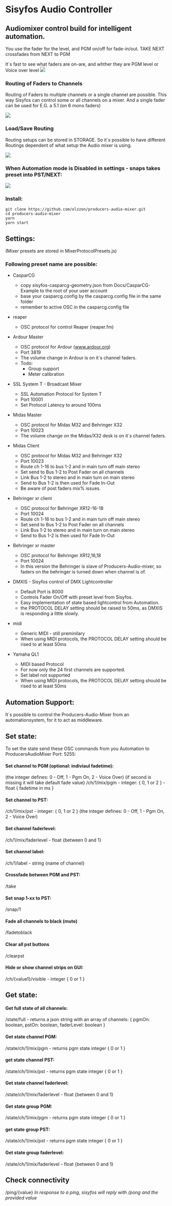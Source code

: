 # Sisyfos Audio Controller

## Audiomixer control build for intelligent automation.

You use the fader for the level, and PGM on/off for fade-in/out.
TAKE NEXT crossfades from NEXT to PGM

It´s fast to see what faders are on-are, and whther they are PGM level or Voice over level
<img src="Docs/pix/ProducersAudioMixerNext.png">

### Routing of Faders to Channels
Routing of Faders to multiple channels or a single channel are possible. This way Sisyfos can control some or all channels on a mixer. And a single fader can be used for E.G. a 5.1 (on 6 mono faders)

<img src="Docs/pix/ProducersAudioMixerRouting.png">

### Load/Save Routing
Routing setups can be stored in STORAGE. So it´s possible to have different Routings dependent of what setup the Audio mixer is using.

<img src="Docs/pix/ProducersAudioMixerStorage.png">



### When Automation mode is Disabled in settings - snaps takes preset into PST/NEXT:


<img src="Docs/pix/ProducersAudioMixerSnaps.png">



### Install:
```
git clone https://github.com/olzzon/producers-audio-mixer.git
cd producers-audio-mixer
yarn
yarn start
```

## Settings:
(Mixer presets are stored in MixerProtocolPresets.js)
### Following preset name are possible:
* CasparCG
  * copy sisyfos-casparcg-geometry.json from Docs/CasparCG-Example to the root of your user account
  * base your casparcg.config by the casparcg.config file in the same folder
  * remember to active OSC in the casparcg.config file

* reaper
  * OSC protocol for control Reaper (reaper.fm)
* Ardour Master
  * OSC protocol for Ardour (www.ardour.org)
  * Port 3819
  * The volume change in Ardour is on it´s channel faders.
  * Todo:
    * Group support
    * Meter calibration
* SSL System T - Broadcast Mixer
  * SSL Automation Protocol for System T
  * Port 10001
  * Set Protocol Latency to around 100ms
* Midas Master
  * OSC protocol for Midas M32 and Behringer X32
  * Port 10023
  * The volume change on the Midas/X32 desk is on it´s channel faders.
* Midas Client
  * OSC protocol for Midas M32 and Behringer X32
  * Port 10023
  * Route ch 1-16 to bus 1-2 and in main turn off main stereo
  * Set send to Bus 1-2 to Post Fader on all channels
  * Link Bus 1-2 to stereo and in main turn on main stereo
  * Send to Bus 1-2 is then used for Fade In-Out
  * Be aware of post faders mix% issues.
* Behringer xr client
  * OSC protocol for Behringer XR12-16-18
  * Port 10024
  * Route ch 1-16 to bus 1-2 and in main turn off main stereo
  * Set send to Bus 1-2 to Post Fader on all channels
  * Link Bus 1-2 to stereo and in main turn on main stereo
  * Send to Bus 1-2 is then used for Fade In-Out
* Behringer xr master
  * OSC protocol for Behringer XR12,16,18
  * Port 10024
  * In this version the Behringer is slave of Producers-Audio-mixer, so faders on the behringer is turned down when channel is of.
* DMXIS - Sisyfos control of DMX Lightcontroller
  * Default Port is 8000
  * Controls Fader On/Off with preset level from Sisyfos.
  * Easy implementation of state based lightcontrol from Automation.
  * the PROTOCOL DELAY setting should be raised to 50ms, as DMXIS is responding a little slowly.
* midi
  * Generic MIDI - still preminilary
  * When using MIDI protocols, the PROTOCOL DELAY setting should be rised to at least 50ms
* Yamaha QL1
  * MIDI based Protocol
  * For now only the 24 first channels are supported.
  * Set label not supported
  * When using MIDI protocols, the PROTOCOL DELAY setting should be rised to at least 50ms



## Automation Support:
It´s possible to control the Producers-Audio-Mixer from an automationsystem, for it to act as middleware.

## Set state:
To set the state send these OSC commands from you Automation to ProducersAudioMixer Port: 5255:
#### Set channel to PGM (optional: indiviaul fadetime): 
(the integer defines: 0 - Off, 1 - Pgm On, 2 - Voice Over)
(if second is missing it will take default fade value)
/ch/1/mix/pgm - integer: { 0, 1 or 2 } - float { fadetime in ms }
#### Set channel to PST:
/ch/1/mix/pst - integer: { 0, 1 or 2 } (the integer defines: 0 - Off, 1 - Pgm On, 2 - Voice Over)
#### Set channel faderlevel:
/ch/1/mix/faderlevel - float {between 0 and 1}
#### Set channel label:
/ch/1/label - string {name of channel}
#### Crossfade between PGM and PST:
/take
#### Set snap 1-xx to PST:
/snap/1
#### Fade all channels to black (mute)
/fadetoblack
#### Clear all pst buttons
/clearpst
#### Hide or show channel strips on GUI: 
/ch/{value1}/visible - integer { 0 or 1 }

## Get state:
#### Get full state of all channels:
/state/full -  returns a json string with an array of channels: { pgmOn: boolean, pstOn: boolean, faderLevel: boolean }
#### Get state channel PGM:
/state/ch/1/mix/pgm - returns pgm state integer { 0 or 1 }
#### get state channel PST:
/state/ch/1/mix/pst - returns pgm state integer { 0 or 1 }
#### Get state channel faderlevel:
/state/ch/1/mix/faderlevel - float {between 0 and 1}
#### Get state group PGM:
/state/ch/1/mix/pgm - returns pgm state integer { 0 or 1 }
#### get state group PST:
/state/ch/1/mix/pst - returns pgm state integer { 0 or 1 }
#### Get state group faderlevel:
/state/ch/1/mix/faderlevel - float {between 0 and 1}

## Check connectivity
/ping/{value}
_In response to a ping, sisyfos will reply with /pong and the provided value_
